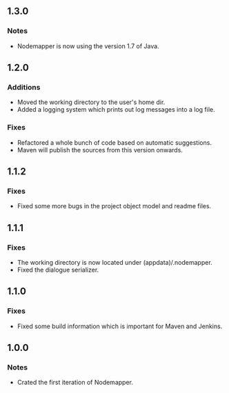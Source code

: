 1.3.0
-----

### Notes
* Nodemapper is now using the version 1.7 of Java.

1.2.0
-----

### Additions
* Moved the working directory to the user's home dir.
* Added a logging system which prints out log messages into a log file.

### Fixes
* Refactored a whole bunch of code based on automatic suggestions.
* Maven will publish the sources from this version onwards.

1.1.2
-----

### Fixes
* Fixed some more bugs in the project object model and readme files.

1.1.1
-----

### Fixes
* The working directory is now located under (appdata)/.nodemapper.
* Fixed the dialogue serializer.

1.1.0
-----

### Fixes
* Fixed some build information which is important for Maven and Jenkins.

1.0.0
-----

### Notes
* Crated the first iteration of Nodemapper.
